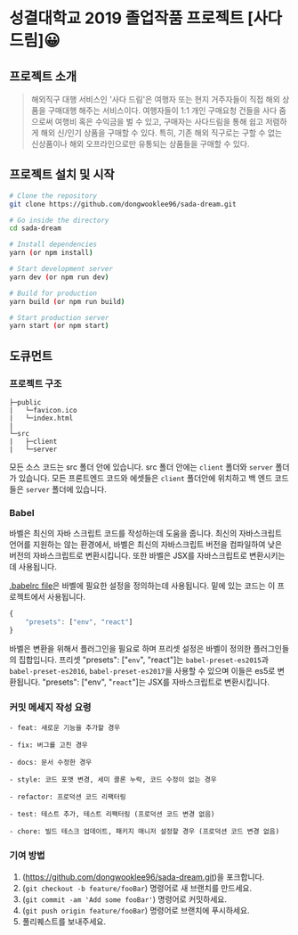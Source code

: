 # 성결대학교 2019 졸업작품 프로젝트 [사다드림]😀

## 프로젝트 소개

>해외직구 대행 서비스인 '사다 드림'은 여행자 또는 현지 거주자들이 직접 해외 상품을 구매대행 해주는 서비스이다. 여행자들이 1:1 개인 구매요청 건들을 사다 줌으로써 여행비 혹은 수익금을 벌 수 있고, 구매자는 사다드림을 통해 쉽고 저렴하게 해외 신/인기 상품을 구매할 수 있다. 특히, 기존 해외 직구로는 구할 수 없는 신상품이나 해외 오프라인으로만 유통되는 상품들을 구매할 수 있다. 

## 프로젝트 설치 및 시작

```bash
# Clone the repository
git clone https://github.com/dongwooklee96/sada-dream.git

# Go inside the directory
cd sada-dream

# Install dependencies
yarn (or npm install)

# Start development server
yarn dev (or npm run dev)

# Build for production
yarn build (or npm run build)

# Start production server
yarn start (or npm start)
```

## 도큐먼트

### 프로젝트 구조

```
├─public
|   └─favicon.ico
|   └─index.html
|
└─src
|   ├─client
|   └─server
```

모든 소스 코드는 src 폴더 안에 있습니다. src 폴더 안에는 `client` 폴더와 `server` 폴더가 있습니다. 모든 프론트엔드 코드와 에셋들은 `client` 폴더안에 위치하고 백 엔드 코드들은 `server` 폴더에 있습니다.

### Babel

바벨은 최신의 자바 스크립트 코드를 작성하는데 도움을 줍니다. 최신의 자바스크립트 언어를 지원하는 않는 환경에서, 바벨은 최신의 자바스크립트 버전을 컴파일하여 낮은 버전의 자바스크립트로 변환시킵니다. 또한 바벨은 JSX를 자바스크립트로 변환시키는데 사용됩니다.

[.babelrc file](https://babeljs.io/docs/usage/babelrc/)은 바벨에 필요한 설정을 정의하는데 사용됩니다. 밑에 있는 코드는 이 프로젝트에서 사용됩니다.

```javascript
{
    "presets": ["env", "react"]
}
```

바벨은 변환을 위해서 플러그인을 필요로 하며 프리셋 설정은 바벨이 정의한 플러그인들의 집합입니다. 프리셋 "presets": ["```env```", "react"]는 `babel-preset-es2015`과 `babel-preset-es2016`, `babel-preset-es2017`을 사용할 수 있으며 이들은 es5로 변환됩니다. "presets": ["env", "```react```"]는 JSX를 자바스크립트로 변환시킵니다.

### 커밋 메세지 작성 요령

```
- feat: 새로운 기능을 추가할 경우 

- fix: 버그를 고친 경우 

- docs: 문서 수정한 경우 

- style: 코드 포맷 변경, 세미 콜론 누락, 코드 수정이 없는 경우 

- refactor: 프로덕션 코드 리팩터링 

- test: 테스트 추가, 테스트 리팩터링 (프로덕션 코드 변경 없음) 

- chore: 빌드 테스크 업데이트, 패키지 매니저 설정할 경우 (프로덕션 코드 변경 없음) 
```

### 기여 방법

1. (<https://github.com/dongwooklee96/sada-dream.git>)을 포크합니다.
2. (`git checkout -b feature/fooBar`) 명령어로 새 브랜치를 만드세요.
3. (`git commit -am 'Add some fooBar'`) 명령어로 커밋하세요.
4. (`git push origin feature/fooBar`) 명령어로 브랜치에 푸시하세요. 
5. 풀리퀘스트를 보내주세요.
